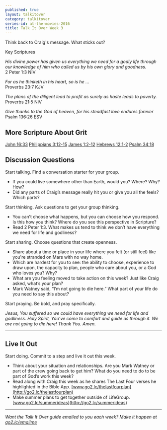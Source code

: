 ```yaml
---
published: true
layout: talkitover
category: talkitover
series-id: at-the-movies-2016
title: Talk It Over Week 3
---
```


<p class="lead">Think back to Craig's message. What sticks out?</p> 

Key Scriptures

_His divine power has given us everything we need for a godly life through our knowledge of him who called us by his own glory and goodness._   
2 Peter 1:3 NIV  

_For as he thinketh in his heart, so is he ..._   
Proverbs 23:7 KJV

_The plans of the diligent lead to profit as surely as haste leads to poverty._   
Proverbs 21:5 NIV

_Give thanks to the God of heaven, for his steadfast love endures forever_  
Psalm 136:26 ESV

## More Scripture About Grit
[John 16:33](https://www.bible.com/bible/111/joh.16.33.niv)
[Philippians 3:12-15](https://www.bible.com/bible/111/phi.3.12-15.niv)
[James 1:2-12](https://www.bible.com/bible/111/jam.1.2-12.niv)
[Hebrews 12:1-2](https://www.bible.com/bible/111/heb.12.1-2.niv)
[Psalm 34:18](https://www.bible.com/bible/111/psa.34.18.niv)

## Discussion Questions
<p class="lead">Start talking. Find a conversation starter for your group.</p> 

*	If you could live somewhere other than Earth, would you? Where? Why? How?
*	Did any parts of Craig’s message really hit you or give you all the feels? Which parts?

<p class="lead">Start thinking. Ask questions to get your group thinking.</p> 

*	You can’t choose what happens, but you can choose how you respond. Is this how you think? Where do you see this perspective in Scripture? 
*	Read 2 Peter 1:3. What makes us tend to think we don’t have everything we need for life and godliness?
 
<p class="lead">Start sharing. Choose questions that create openness.</p> 

* Share about a time or place in your life where you felt (or still feel) like you're stranded on Mars with no way home.
* Which are hardest for you to see: the ability to choose, experience to draw upon, the capacity to plan, people who care about you, or a God who loves you? Why?
* What are you feeling moved to take action on this week? Just like Craig asked, what’s your plan?
* Mark Watney said, “I’m not going to die here.” What part of your life do you need to say this about?

<p class="lead">Start praying. Be bold, and pray specifically.</p> 

_Jesus, You suffered so we could have everything we need for life and godliness. Holy Spirit, You’ve come to comfort and guide us through it. We are not going to die here! Thank You. Amen._

* * *

## Live It Out
<p class="lead">Start doing. Commit to a step and live it out this week.</p>

* Think about your situation and relationships. Are you Mark Watney or part of the crew going back to get him? What do you need to do to be part of God’s work this week?
* Read along with Craig this week as he shares The Last Four verses he highlighted in the Bible App. [www.go2.lc/thelastfourplan](http://go2.lc/thelastfourplan)
* Make summer plans to get together outside of LifeGroup. [www.go2.lc/summerideas](http://go2.lc/summerideas)

* * *

_Want the Talk It Over guide emailed to you each week? Make it happen at [go2.lc/emailme](http://info.life.church/talkitover)_
